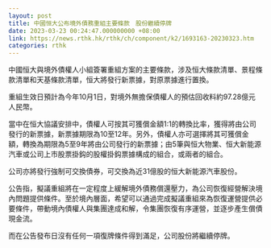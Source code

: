 ```yaml
---
layout: post
title: 中國恒大公布境外債務重組主要條款　股份繼續停牌
date: 2023-03-23 00:24:47.000000000 +08:00
link: https://news.rthk.hk/rthk/ch/component/k2/1693163-20230323.htm
categories: rthk
---
```


中國恒大與境外債權人小組簽署重組方案的主要條款，涉及恒大條款清單、景程條款清單和天基條款清單，恒大將發行新票據，對原票據進行置換。

重組生效日預計為今年10月1日，對境外無擔保債權人的預估回收料約97.28億元人民幣。

當中在恒大協議安排中，債權人可按其可獲償金額1:1的轉換比率，獲得將由公司發行的新票據，新票據期限為10至12年。另外，債權人亦可選擇將其可獲償金額，轉換為期限為5至9年將由公司發行的新票據；由5筆與恒大物業、恒大新能源汽車或公司上市股票掛鈎的股權掛鈎票據構成的組合，或兩者的組合。

公司亦將發行強制可交換債券，可交換為近31億股的恒大新能源汽車股份。

公告指，擬議重組將在一定程度上緩解境外債務償還壓力，為公司恢復經營解決境內問題提供條件。至於境內層面，希望可以通過完成擬議重組來為恢復運營提供必要條件，帶動境內債權人與集團達成和解，令集團恢復有序運營，並逐步產生償債現金流。

而在公告發布日沒有任何一項復牌條件得到滿足，公司股份將繼續停牌。
